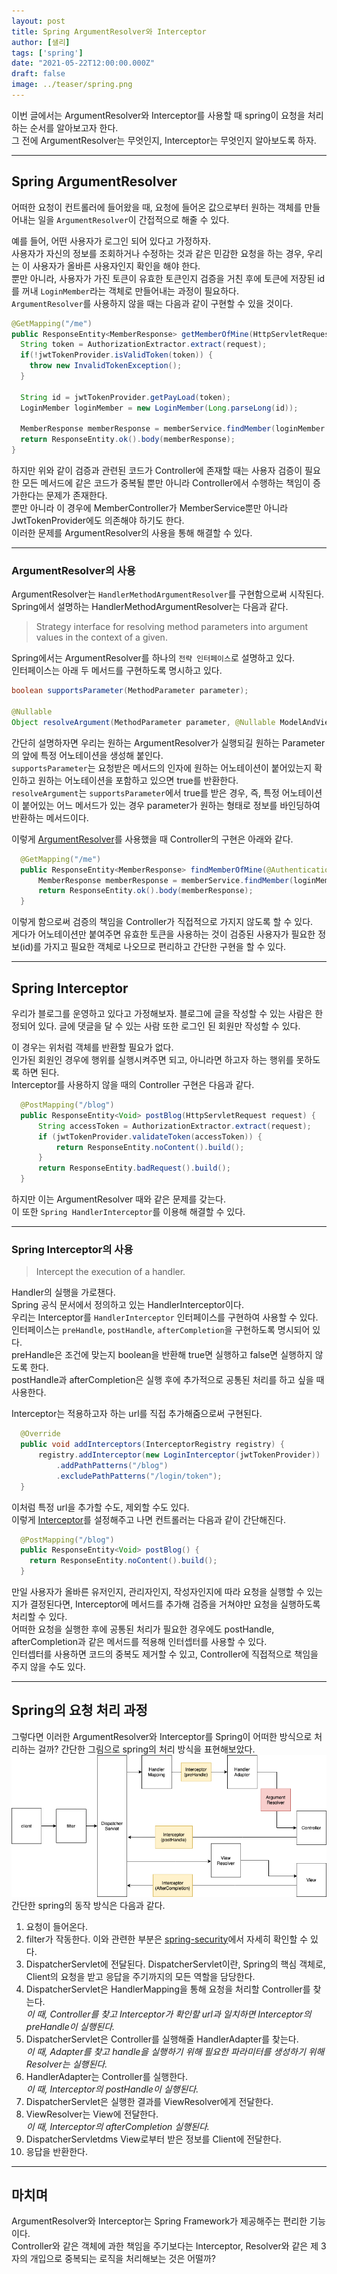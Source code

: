 ```yaml
---
layout: post  
title: Spring ArgumentResolver와 Interceptor
author: [샐리]
tags: ['spring']
date: "2021-05-22T12:00:00.000Z"
draft: false
image: ../teaser/spring.png
---
```


이번 글에서는 ArgumentResolver와 Interceptor를 사용할 때 spring이 요청을 처리하는 순서를 알아보고자 한다.  
그 전에 ArgumentResolver는 무엇인지, Interceptor는 무엇인지 알아보도록 하자.

---

## Spring ArgumentResolver
어떠한 요청이 컨트롤러에 들어왔을 때, 요청에 들어온 값으로부터 원하는 객체를 만들어내는 일을 `ArgumentResolver`이 간접적으로 해줄 수 있다.

예를 들어, 어떤 사용자가 로그인 되어 있다고 가정하자.  
사용자가 자신의 정보를 조회하거나 수정하는 것과 같은 민감한 요청을 하는 경우, 우리는 이 사용자가 올바른 사용자인지 확인을 해야 한다.  
뿐만 아니라, 사용자가 가진 토큰이 유효한 토큰인지 검증을 거친 후에 토큰에 저장된 id를 꺼내 `LoginMember`라는 객체로 만들어내는 과정이 필요하다.  
`ArgumentResolver`를 사용하지 않을 때는 다음과 같이 구현할 수 있을 것이다.  

```java
@GetMapping("/me")
public ResponseEntity<MemberResponse> getMemberOfMine(HttpServletRequest request) {
  String token = AuthorizationExtractor.extract(request);
  if(!jwtTokenProvider.isValidToken(token)) {
    throw new InvalidTokenException();
  }

  String id = jwtTokenProvider.getPayLoad(token);
  LoginMember loginMember = new LoginMember(Long.parseLong(id));

  MemberResponse memberResponse = memberService.findMember(loginMember.getId());
  return ResponseEntity.ok().body(memberResponse);
}
```  

하지만 위와 같이 검증과 관련된 코드가 Controller에 존재할 때는 사용자 검증이 필요한 모든 메서드에 같은 코드가 중복될 뿐만 아니라 Controller에서 수행하는 책임이 증가한다는 문제가 존재한다.    
뿐만 아니라 이 경우에 MemberController가 MemberService뿐만 아니라 JwtTokenProvider에도 의존해야 하기도 한다.      
이러한 문제를 ArgumentResolver의 사용을 통해 해결할 수 있다.  

---

### ArgumentResolver의 사용
ArgumentResolver는 `HandlerMethodArgumentResolver`를 구현함으로써 시작된다.    
Spring에서 설명하는 HandlerMethodArgumentResolver는 다음과 같다.  
> Strategy interface for resolving method parameters into argument values in the context of a given.

Spring에서는 ArgumentResolver를 하나의 `전략 인터페이스`로 설명하고 있다.    
인터페이스는 아래 두 메서드를 구현하도록 명시하고 있다.  

```java
boolean supportsParameter(MethodParameter parameter);

@Nullable
Object resolveArgument(MethodParameter parameter, @Nullable ModelAndViewContainer mavContainer, NativeWebRequest webRequest, @Nullable WebDataBinderFactory binderFactory) throws Exception;
```  

간단히 설명하자면 우리는 원하는 ArgumentResolver가 실행되길 원하는 Parameter의 앞에 특정 어노테이션을 생성해 붙인다.    
`supportsParameter`는 요청받은 메서드의 인자에 원하는 어노테이션이 붙어있는지 확인하고 원하는 어노테이션을 포함하고 있으면 true를 반환한다.  
`resolveArgument`는 `supportsParameter`에서 true를 받은 경우, 즉, 특정 어노테이션이 붙어있는 어느 메서드가 있는 경우 parameter가 원하는 형태로 정보를 바인딩하여 반환하는 메서드이다.  

이렇게 [ArgumentResolver](https://www.baeldung.com/spring-mvc-custom-data-binder)를 사용했을 때 Controller의 구현은 아래와 같다.  

```java
  @GetMapping("/me")
  public ResponseEntity<MemberResponse> findMemberOfMine(@AuthenticationPrincipal LoginMember loginMember) {
      MemberResponse memberResponse = memberService.findMember(loginMember.getId());
      return ResponseEntity.ok().body(memberResponse);
  }
```

이렇게 함으로써 검증의 책임을 Controller가 직접적으로 가지지 않도록 할 수 있다.    
게다가 어노테이션만 붙여주면 유효한 토큰을 사용하는 것이 검증된 사용자가 필요한 정보(id)를 가지고 필요한 객체로 나오므로 편리하고 간단한 구현을 할 수 있다.  

---

## Spring Interceptor
우리가 블로그를 운영하고 있다고 가정해보자.
블로그에 글을 작성할 수 있는 사람은 한정되어 있다.
글에 댓글을 달 수 있는 사람 또한 로그인 된 회원만 작성할 수 있다.

이 경우는 위처럼 객체를 반환할 필요가 없다.  
인가된 회원인 경우에 행위를 실행시켜주면 되고, 아니라면 하고자 하는 행위를 못하도록 하면 된다.  
Interceptor를 사용하지 않을 때의 Controller 구현은 다음과 같다.

```java
  @PostMapping("/blog")
  public ResponseEntity<Void> postBlog(HttpServletRequest request) {
      String accessToken = AuthorizationExtractor.extract(request);
      if (jwtTokenProvider.validateToken(accessToken)) {
          return ResponseEntity.noContent().build();
      }
      return ResponseEntity.badRequest().build();
  }
```

하지만 이는 ArgumentResolver 때와 같은 문제를 갖는다.  
이 또한 `Spring HandlerInterceptor`를 이용해 해결할 수 있다.  

---

### Spring Interceptor의 사용
> Intercept the execution of a handler.

Handler의 실행을 가로챈다.  
Spring 공식 문서에서 정의하고 있는 HandlerInterceptor이다.  
우리는 Interceptor를 `HandlerInterceptor` 인터페이스를 구현하여 사용할 수 있다.  
인터페이스는 `preHandle`, `postHandle`, `afterCompletion`을 구현하도록 명시되어 있다.  
preHandle은 조건에 맞는지 boolean을 반환해 true면 실행하고 false면 실행하지 않도록 한다.  
postHandle과 afterCompletion은 실행 후에 추가적으로 공통된 처리를 하고 싶을 때 사용한다.  

Interceptor는 적용하고자 하는 url를 직접 추가해줌으로써 구현된다.  

```java
  @Override
  public void addInterceptors(InterceptorRegistry registry) {
      registry.addInterceptor(new LoginInterceptor(jwtTokenProvider))
          .addPathPatterns("/blog")
          .excludePathPatterns("/login/token");
  }
```

이처럼 특정 url을 추가할 수도, 제외할 수도 있다.    
이렇게 [Interceptor](https://www.baeldung.com/spring-mvc-handlerinterceptor)를 설정해주고 나면 컨트롤러는 다음과 같이 간단해진다.  

```java
  @PostMapping("/blog")
  public ResponseEntity<Void> postBlog() {
    return ResponseEntity.noContent().build();
  }
```  

만일 사용자가 올바른 유저인지, 관리자인지, 작성자인지에 따라 요청을 실행할 수 있는지가 결정된다면, Interceptor에 메서드를 추가해 검증을 거쳐야만 요청을 실행하도록 처리할 수 있다.  
어떠한 요청을 실행한 후에 공통된 처리가 필요한 경우에도 postHandle, afterCompletion과 같은 메서드를 적용해 인터셉터를 사용할 수 있다.  
인터셉터를 사용하면 코드의 중복도 제거할 수 있고, Controller에 직접적으로 책임을 주지 않을 수도 있다.  

---

## Spring의 요청 처리 과정
그렇다면 이러한 ArgumentResolver와 Interceptor를 Spring이 어떠한 방식으로 처리하는 걸까?
간단한 그림으로 spring의 처리 방식을 표현해보았다.  
![spring_flow](src/content/images/2021-05-24-spring-flow.png)
간단한 spring의 동작 방식은 다음과 같다.
1. 요청이 들어온다.
2. filter가 작동한다. 이와 관련한 부분은 [spring-security](https://spring.io/guides/topicals/spring-security-architecture/)에서 자세히 확인할 수 있다.
3. DispatcherServlet에 전달된다. DispatcherServlet이란, Spring의 핵심 객체로, Client의 요청을 받고 응답을 주기까지의 모든 역할을 담당한다.
4. DispatcherServlet은 HandlerMapping을 통해 요청을 처리할 Controller를 찾는다.  
   *이 때, Controller를 찾고 Interceptor가 확인할 url과 일치하면 Interceptor의 preHandle이 실행된다.*
5. DispatcherServlet은 Controller를 실행해줄 HandlerAdapter를 찾는다.  
   *이 때, Adapter를 찾고 handle을 실행하기 위해 필요한 파라미터를 생성하기 위해 Resolver는 실행된다.*
6. HandlerAdapter는 Controller를 실행한다.  
   *이 때, Interceptor의 postHandle이 실행된다.*
7. DispatcherServlet은 실행한 결과를 ViewResolver에게 전달한다.
8. ViewResolver는 View에 전달한다.  
   *이 때, Interceptor의 afterCompletion 실행된다.*
9. DispatcherServletdms View로부터 받은 정보를 Client에 전달한다.
10. 응답을 반환한다.

---

## 마치며
ArgumentResolver와 Interceptor는 Spring Framework가 제공해주는 편리한 기능이다.  
Controller와 같은 객체에 과한 책임을 주기보다는 Interceptor, Resolver와 같은 제 3자의 개입으로 중복되는 로직을 처리해보는 것은 어떨까?  
